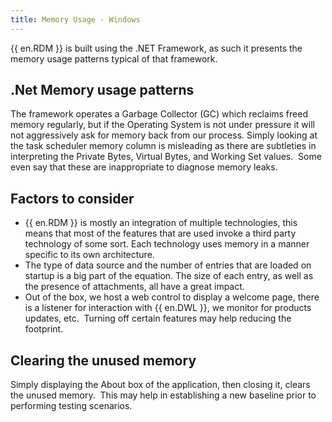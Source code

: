 ```yaml
---
title: Memory Usage - Windows
---
```

{{ en.RDM }} is built using the .NET Framework, as such it presents the memory usage patterns typical of that framework.

## .Net Memory usage patterns

The framework operates a Garbage Collector (GC) which reclaims freed memory regularly, but if the Operating System is not under pressure it will not aggressively ask for memory back from our process. Simply looking at the task scheduler memory column is misleading as there are subtleties in interpreting the Private Bytes, Virtual Bytes, and Working Set values.  Some even say that these are inappropriate to diagnose memory leaks.

## Factors to consider

* {{ en.RDM }} is mostly an integration of multiple technologies, this means that most of the features that are used invoke a third party technology of some sort. Each technology uses memory in a manner specific to its own architecture.
* The type of data source and the number of entries that are loaded on startup is a big part of the equation. The size of each entry, as well as the presence of attachments, all have a great impact.
* Out of the box, we host a web control to display a welcome page, there is a listener for interaction with {{ en.DWL }}, we monitor for products updates, etc.  Turning off certain features may help reducing the footprint.

## Clearing the unused memory

Simply displaying the About box of the application, then closing it, clears the unused memory.  This may help in establishing a new baseline prior to performing testing scenarios.
